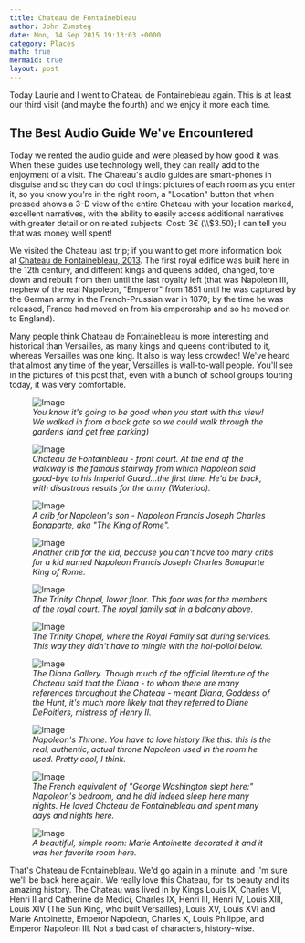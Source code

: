 ```yaml
---
title: Chateau de Fontainebleau
author: John Zumsteg
date: Mon, 14 Sep 2015 19:13:03 +0000
category: Places
math: true
mermaid: true
layout: post
---
```

Today Laurie and I went to Chateau de Fontainebleau again. This is at least our third visit (and maybe the fourth) and we enjoy it more each time.
<h2>The Best Audio Guide We've Encountered</h2>
Today we rented the audio guide and were pleased by how good it was. When these guides use technology well, they can really add to the enjoyment of a visit. The Chateau's audio guides are smart-phones in disguise and so they can do cool things: pictures of each room as you enter it, so you know you're in the right room, a "Location" button that when pressed shows a 3-D view of the entire Chateau with your location marked, excellent narratives, with the ability to easily access additional narratives with greater detail or on related subjects. Cost: 3€ (\\$3.50); I can tell you that was money well spent!

We visited the Chateau last trip; if you want to get more information look at <a href="http://zumsteg.us/?p=1380">Chateau de Fontainebleau, 2013</a>. The first royal edifice was built here in the 12th century, and different kings and queens added, changed, tore down and rebuilt from then until the last royalty left (that was Napoleon III, nephew of the real Napoleon, "Emperor" from 1851 until he was captured by the German army in the French-Prussian war in 1870; by the time he was released, France had moved on from his emperorship and so he moved on to England).

Many people think Chateau de Fontainebleau is more interesting and historical than Versailles, as many kings and queens contributed to it, whereas Versailles was one king. It also is way less crowded! We've heard that almost any time of the year, Versailles is wall-to-wall people. You'll see in the pictures of this post that, even with a bunch of school groups touring today, it was very comfortable.

<figure class = "landscape">
	<img src="{{"/assets/images/2015/09/DSC09127.jpg" | prepend: site.baseurl  }}" alt="Image" />
	<figcaption><em>You know it's going to be good when you start with this view! We walked in from a back gate so we could walk through the gardens (and get free parking)</em></figcaption>
</figure>



<figure class = "landscape">
	<img src="{{"/assets/images/2015/09/DSC09175.jpg" | prepend: site.baseurl  }}" alt="Image" />
	<figcaption><em>Chateau de Fontainbleau - front court. At the end of the walkway is the famous stairway from which Napoleon said good-bye to his Imperial Guard...the first time. He'd be back, with disastrous results for the army (Waterloo).</em></figcaption>
</figure>



<figure class = "landscape">
	<img src="{{"/assets/images/2015/09/DSC09129.jpg" | prepend: site.baseurl  }}" alt="Image" />
	<figcaption><em>A crib for Napoleon's son - Napoleon Francis Joseph Charles Bonaparte, aka "The King of Rome".</em></figcaption>
</figure>



<figure class = "landscape">
	<img src="{{"/assets/images/2015/09/DSC09130.jpg" | prepend: site.baseurl  }}" alt="Image" />
	<figcaption><em>Another crib for the kid, because you can't have too many cribs for a kid named Napoleon Francis Joseph Charles Bonaparte King of Rome.</em></figcaption>
</figure>



<figure class = "portrait">
	<img src="{{"/assets/images/2015/09/DSC09169.jpg" | prepend: site.baseurl  }}" alt="Image" />
	<figcaption><em>The Trinity Chapel, lower floor. This foor was for the members of the royal court. The royal family sat in a balcony above.</em></figcaption>
</figure>



<figure class = "landscape">
	<img src="{{"/assets/images/2015/09/DSC09131.jpg" | prepend: site.baseurl  }}" alt="Image" />
	<figcaption><em>The Trinity Chapel, where the Royal Family sat during services. This way they didn't have to mingle with the hoi-polloi below.</em></figcaption>
</figure>



<figure class = "portrait">
	<img src="{{"/assets/images/2015/09/DSC09161.jpg" | prepend: site.baseurl  }}" alt="Image" />
	<figcaption><em>The Diana Gallery. Though much of the official literature of the Chateau said that the Diana - to whom there are many references throughout the Chateau - meant Diana, Goddess of the Hunt, it's much more likely that they referred to Diane DePoitiers, mistress of Henry II.</em></figcaption>
</figure>



<figure class = "portrait">
	<img src="{{"/assets/images/2015/09/DSC09165.jpg" | prepend: site.baseurl  }}" alt="Image" />
	<figcaption><em>Napoleon's Throne. You have to love history like this: this is the real, authentic, actual throne Napoleon used in the room he used. Pretty cool, I think.</em></figcaption>
</figure>



<figure class = "portrait">
	<img src="{{"/assets/images/2015/09/DSC09168.jpg" | prepend: site.baseurl  }}" alt="Image" />
	<figcaption><em>The French equivalent of "George Washington slept here:" Napoleon's bedroom, and he did indeed sleep here many nights. He loved Chateau de Fontainebleau and spent many days and nights here.</em></figcaption>
</figure>



<figure class = "landscape">
	<img src="{{"/assets/images/2015/09/DSC09162.jpg" | prepend: site.baseurl  }}" alt="Image" />
	<figcaption><em>A beautiful, simple room: Marie Antoinette decorated it and it was her favorite room here.</em></figcaption>
</figure>



That's Chateau de Fontainebleau. We'd go again in a minute, and I'm sure we'll be back here again. We really love this Chateau, for its beauty and its amazing history. The Chateau was lived in by Kings Louis IX, Charles VI, Henri II and Catherine de Medici, Charles IX, Henri III, Henri IV, Louis XIII, Louis XIV (The Sun King, who built Versailles), Louis XV, Louis XVI and Marie Antoinette, Emperor Napoleon, Charles X, Louis Philippe, and Emperor Napoleon III. Not a bad cast of characters, history-wise.
